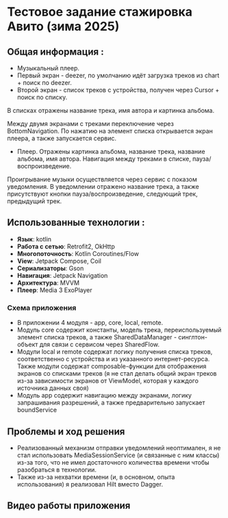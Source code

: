# Тестовое задание стажировка Авито (зима 2025)

## Общая информация :

- Музыкальный плеер. 
- Первый экран - deezer, по умолчанию идёт загрузка треков из chart + поиск по deezer.
- Второй экран - список треков с устройства, получен через Cursor + поиск по списку.

В списках отражены название трека, имя автора и картинка альбома.

Между двумя экранами с треками переключение через BottomNavigation. 
По нажатию на элемент списка открывается экран плеера, а также запускается сервис.

- Плеер. Отражены картинка альбома, название трека, название альбома, имя автора. Навигация между треками в списке, пауза/воспроизведение. 

Проигрывание музыки осуществляется через сервис с показом уведомления. 
В уведомлении отражено название трека, а также присутствуют 
кнопки пауза/воспроизведение, следующий трек, предыдущий трек.


## Использованные технологии :

- **Язык**: kotlin
- **Работа с сетью**: Retrofit2, OkHttp
- **Многопоточность**: Kotlin Coroutines/Flow
- **View**: Jetpack Compose, Coil
- **Сериализаторы**: Gson
- **Навигация**: Jetpack Navigation
- **Архитектура**: MVVM
- **Плеер**: Media 3 ExoPlayer

### **Схема приложения**

- В приложении 4 модуля - app, core, local, remote.
- Модуль core содержит константы, модель трека, переиспользуемый элемент списка треков, а также SharedDataManager - синглтон-объект для связи с сервисом через SharedFlow.
- Модули local и remote содержат логику получения списка треков, соответственно с устройства и из указанного интернет-ресурса. Также модули содержат composable-функции для
отображения экранов со списками треков (я не стал делать общий экран треков из-за зависимости экранов от ViewModel, которая у каждого источника данных своя)
- Модуль app содержит навигацию между экранами, логику запрашивания разрешений, а также предварительно запускает boundService


## Проблемы и ход решения

- Реализованный механизм отправки уведомлений неоптимален, я не стал использовать MediaSessionService (и связанные с ним классы) из-за того, что не имел достаточного
количества времени чтобы разобраться в технологии.
- Также из-за нехватки времени (и, в основном, опыта использования) я реализовал Hilt вместо Dagger.

## Видео работы приложения
